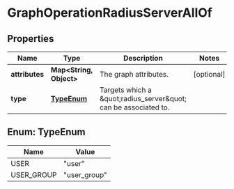 

# GraphOperationRadiusServerAllOf


## Properties

| Name | Type | Description | Notes |
|------------ | ------------- | ------------- | -------------|
|**attributes** | **Map&lt;String, Object&gt;** | The graph attributes. |  [optional] |
|**type** | [**TypeEnum**](#TypeEnum) | Targets which a \&quot;radius_server\&quot; can be associated to. |  |



## Enum: TypeEnum

| Name | Value |
|---- | -----|
| USER | &quot;user&quot; |
| USER_GROUP | &quot;user_group&quot; |



